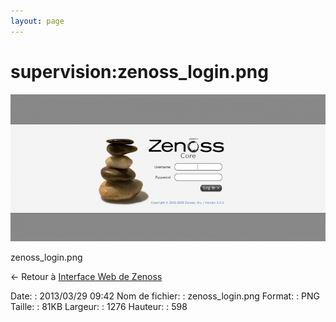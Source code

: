 ```yaml
---
layout: page
---
```


supervision:zenoss\_login.png
=============================

[![zenoss\_login.png](../../assets/media/supervision/zenoss_login.png@cache=&w=900&h=421 "zenoss_login.png")](../../assets/media/supervision/zenoss_login.png@cache= "Afficher le fichier original")

zenoss\_login.png

← Retour à [Interface Web de
Zenoss](../../zenoss/zenoss-interface.html "zenoss:zenoss-interface")

Date:
:   2013/03/29 09:42
Nom de fichier:
:   zenoss\_login.png
Format:
:   PNG
Taille:
:   81KB
Largeur:
:   1276
Hauteur:
:   598

